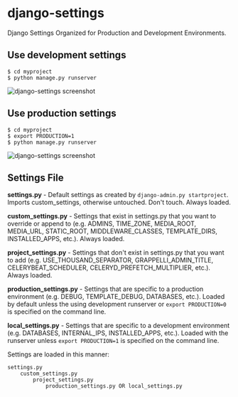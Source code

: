 django-settings
===============

Django Settings Organized for Production and Development Environments.

## Use development settings
    $ cd myproject
    $ python manage.py runserver
![django-settings screenshot](https://raw.github.com/django-settings/django-settings/master/screenshot/development-settings.png "")

## Use production settings
    $ cd myproject
    $ export PRODUCTION=1
    $ python manage.py runserver
![django-settings screenshot](https://raw.github.com/django-settings/django-settings/master/screenshot/production-settings.png "")

## Settings File

**settings.py** - Default settings as created by `django-admin.py startproject`. Imports custom_settings, otherwise untouched. Don't touch. Always loaded.

**custom_settings.py** - Settings that exist in settings.py that you want to override or append to (e.g. ADMINS, TIME_ZONE, MEDIA_ROOT, MEDIA_URL, STATIC_ROOT, MIDDLEWARE_CLASSES, TEMPLATE_DIRS, INSTALLED_APPS, etc.). Always loaded.

**project_settings.py** - Settings that don't exist in settings.py that you want to add (e.g. USE_THOUSAND_SEPARATOR, GRAPPELLI_ADMIN_TITLE, CELERYBEAT_SCHEDULER, CELERYD_PREFETCH_MULTIPLIER, etc.). Always loaded.

**production_settings.py** - Settings that are specific to a production environment (e.g. DEBUG, TEMPLATE_DEBUG, DATABASES, etc.). Loaded by default unless the using development runserver or `export PRODUCTION=0` is specified on the command line.

**local_settings.py** - Settings that are specific to a development environment (e.g. DATABASES, INTERNAL_IPS, INSTALLED_APPS, etc.). Loaded with the runserver unless `export PRODUCTION=1` is specified on the command line.

Settings are loaded in this manner:

    settings.py
        custom_settings.py
            project_settings.py
                production_settings.py OR local_settings.py
